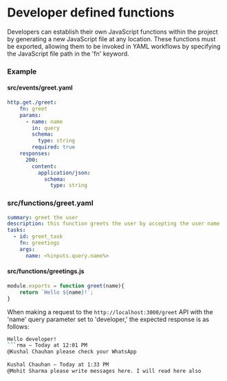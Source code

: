 # Developer defined functions
Developers can establish their own JavaScript functions within the project by generating a new JavaScript file at any location. These functions must be exported, allowing them to be invoked in YAML workflows by specifying the JavaScript file path in the 'fn' keyword.

### Example

#### src/events/greet.yaml
```yaml
http.get./greet:
    fn: greet
    params:
      - name: name
        in: query
        schema:
          type: string
        required: true
    responses:
      200:
        content:
          application/json:
            schema:
              type: string  
```

### src/functions/greet.yaml
```yaml
summary: greet the user
description: this function greets the user by accepting the user name
tasks:
  - id: greet_task
    fn: greetings
    args:
      name: <%inputs.query.name%>
```

#### src/functions/greetings.js
```js
module.exports = function greet(name){
    return `Hello ${name}!`;
}
```

When making a request to the `http://localhost:3000/greet` API with the 'name' query parameter set to 'developer,' the expected response is as follows:
```bash
Hello developer!
```rma — Today at 12:01 PM
@Kushal Chauhan please check your WhatsApp
￼
Kushal Chauhan — Today at 1:33 PM
@Mohit Sharma please write messages here. I will read here also 